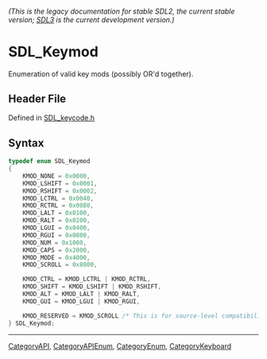 ###### (This is the legacy documentation for stable SDL2, the current stable version; [SDL3](https://wiki.libsdl.org/SDL3/) is the current development version.)
# SDL_Keymod

Enumeration of valid key mods (possibly OR'd together).

## Header File

Defined in [SDL_keycode.h](https://github.com/libsdl-org/SDL/blob/SDL2/include/SDL_keycode.h)

## Syntax

```c
typedef enum SDL_Keymod
{
    KMOD_NONE = 0x0000,
    KMOD_LSHIFT = 0x0001,
    KMOD_RSHIFT = 0x0002,
    KMOD_LCTRL = 0x0040,
    KMOD_RCTRL = 0x0080,
    KMOD_LALT = 0x0100,
    KMOD_RALT = 0x0200,
    KMOD_LGUI = 0x0400,
    KMOD_RGUI = 0x0800,
    KMOD_NUM = 0x1000,
    KMOD_CAPS = 0x2000,
    KMOD_MODE = 0x4000,
    KMOD_SCROLL = 0x8000,

    KMOD_CTRL = KMOD_LCTRL | KMOD_RCTRL,
    KMOD_SHIFT = KMOD_LSHIFT | KMOD_RSHIFT,
    KMOD_ALT = KMOD_LALT | KMOD_RALT,
    KMOD_GUI = KMOD_LGUI | KMOD_RGUI,

    KMOD_RESERVED = KMOD_SCROLL /* This is for source-level compatibility with SDL 2.0.0. */
} SDL_Keymod;
```

----
[CategoryAPI](CategoryAPI), [CategoryAPIEnum](CategoryAPIEnum), [CategoryEnum](CategoryEnum), [CategoryKeyboard](CategoryKeyboard)


